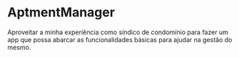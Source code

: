 # AptmentManager

Aproveitar a minha experiência como síndico de condomínio para fazer um app que possa abarcar as funcionalidades básicas para ajudar na gestão do mesmo.
